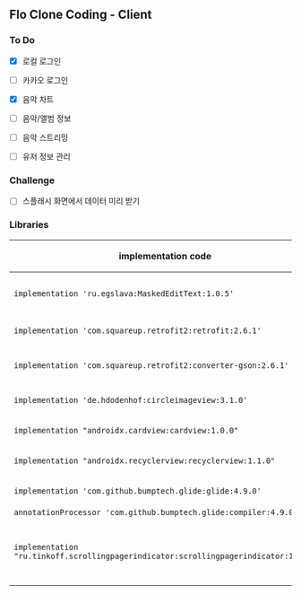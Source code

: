 ## Flo Clone Coding - Client
### To Do
- [X] 로컬 로그인
- [ ] 카카오 로그인
- [X] 음악 차트  
- [ ] 음악/앨범 정보
- [ ] 음악 스트리밍
- [ ] 유저 정보 관리


### Challenge
- [ ] 스플래시 화면에서 데이터 미리 받기


### Libraries

| implementation code | 링크 | 사용 목적 | 
|--|--|--|
| `implementation 'ru.egslava:MaskedEditText:1.0.5'` | [👍](https://github.com/egslava/edittext-mask) | 텍스트 입력 미리 채우기 |
| `implementation 'com.squareup.retrofit2:retrofit:2.6.1'` | [👍](https://square.github.io/retrofit/) | 서버와 통신 |
| `implementation 'com.squareup.retrofit2:converter-gson:2.6.1'` | [👍](https://github.com/square/retrofit/tree/master/retrofit-converters/gson) | JSON <-> GSON 변환 |
| `implementation 'de.hdodenhof:circleimageview:3.1.0'` | [👍](https://github.com/hdodenhof/CircleImageView) | 둥근 이미지뷰 사용 |
| `implementation "androidx.cardview:cardview:1.0.0"` | [👍](https://developer.android.com/jetpack/androidx/releases/cardview) | 카드뷰 사용 |
| `implementation "androidx.recyclerview:recyclerview:1.1.0"` | [👍](https://developer.android.com/jetpack/androidx/releases/recyclerview) | 리사이클러뷰 사용 |
| `implementation 'com.github.bumptech.glide:glide:4.9.0'` | [👍](https://github.com/bumptech/glide) | url로 이미지 받기 |
| `annotationProcessor 'com.github.bumptech.glide:compiler:4.9.0'` | | |
| `implementation "ru.tinkoff.scrollingpagerindicator:scrollingpagerindicator:1.0.6"` | [👍]() | 리사이클러뷰에 dot indicator 추가 |
